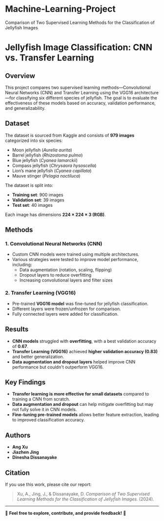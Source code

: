 # Machine-Learning-Project
Comparison of Two Supervised Learning Methods for the Classification of  Jellyfish Images
# Jellyfish Image Classification: CNN vs. Transfer Learning
## Overview
This project compares two supervised learning methods—Convolutional Neural Networks (CNN) and Transfer Learning using the VGG16 architecture—for classifying six different species of jellyfish. The goal is to evaluate the effectiveness of these models based on accuracy, validation performance, and generalizability.

## Dataset
The dataset is sourced from Kaggle and consists of **979 images** categorized into six species:
- Moon jellyfish (*Aurelia aurita*)
- Barrel jellyfish (*Rhizostoma pulmo*)
- Blue jellyfish (*Cyanea lamarckii*)
- Compass jellyfish (*Chrysaora hysoscella*)
- Lion’s mane jellyfish (*Cyanea capillata*)
- Mauve stinger (*Pelagia noctiluca*)

The dataset is split into:
- **Training set**: 900 images
- **Validation set**: 39 images
- **Test set**: 40 images

Each image has dimensions **224 × 224 × 3 (RGB)**.

## Methods
### 1. **Convolutional Neural Networks (CNN)**
   - Custom CNN models were trained using multiple architectures.
   - Various strategies were tested to improve model performance, including:
     - Data augmentation (rotation, scaling, flipping)
     - Dropout layers to reduce overfitting
     - Increasing convolutional layers and filter sizes

### 2. **Transfer Learning (VGG16)**
   - Pre-trained **VGG16 model** was fine-tuned for jellyfish classification.
   - Different layers were frozen/unfrozen for comparison.
   - Fully connected layers were added for classification.

## Results
- **CNN models** struggled with **overfitting**, with a best validation accuracy of **0.67**.
- **Transfer Learning (VGG16)** achieved **higher validation accuracy (0.83)** and better generalization.
- **Data augmentation and dropout layers** helped improve CNN performance but couldn't outperform VGG16.

## Key Findings
- **Transfer learning is more effective for small datasets** compared to training a CNN from scratch.
- **Data augmentation and dropout** can help mitigate overfitting but may not fully solve it in CNN models.
- **Fine-tuning pre-trained models** allows better feature extraction, leading to improved classification accuracy.

## Authors
- **Ang Xu**
- **Jiazhen Jing**
- **Dinesha Dissanayake**

## Citation
If you use this work, please cite our report:

> Xu, A., Jing, J., & Dissanayake, D. *Comparison of Two Supervised Learning Methods for the Classification of Jellyfish Images*. (2024).

---

🔹 **Feel free to explore, contribute, and provide feedback!** 🚀
